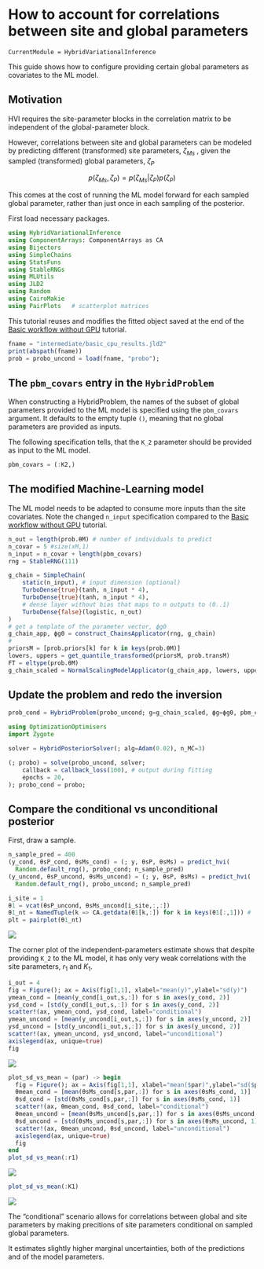 # How to account for correlations between site and global parameters


``` @meta
CurrentModule = HybridVariationalInference  
```

This guide shows how to configure providing certain global parameters as
covariates to the ML model.

## Motivation

HVI requires the site-parameter blocks in the correlation matrix to be
independent of the global-parameter block.

However, correlations between site and global parameters can be modeled
by predicting different (transformed) site parameters,
$\zeta_{Ms}$
, given the sampled
(transformed) global parameters,
$\zeta_P$

$$
p(\zeta_{Ms}, \zeta_P) = p(\zeta_{Ms} | \zeta_P) p(\zeta_P)$$

This comes at the cost of running the ML model forward for each sampled
global parameter, rather than just once in each sampling of the posterior.

First load necessary packages.

``` julia
using HybridVariationalInference
using ComponentArrays: ComponentArrays as CA
using Bijectors
using SimpleChains
using StatsFuns
using StableRNGs
using MLUtils
using JLD2
using Random
using CairoMakie
using PairPlots   # scatterplot matrices
```

This tutorial reuses and modifies the fitted object saved at the end of the
[Basic workflow without GPU](@ref) tutorial.

``` julia
fname = "intermediate/basic_cpu_results.jld2"
print(abspath(fname))
prob = probo_uncond = load(fname, "probo");
```

## The `pbm_covars` entry in the `HybridProblem`

When constructing a HybridProblem, the names of the subset of global parameters
provided to the ML model is specified using the `pbm_covars` argument.
It defaults to the empty tuple `()`,
meaning that no global parameters are provided as inputs.

The following specification tells, that the `K_2` parameter should be provided
as input to the ML model.

``` julia
pbm_covars = (:K2,)
```

## The modified Machine-Learning model

The ML model needs to be adapted to consume more inputs than the site covariates.
Note the changed `n_input` specification compared to the
[Basic workflow without GPU](@ref) tutorial.

``` julia
n_out = length(prob.θM) # number of individuals to predict 
n_covar = 5 #size(xM,1)
n_input = n_covar + length(pbm_covars)  
rng = StableRNG(111)

g_chain = SimpleChain(
    static(n_input), # input dimension (optional)
    TurboDense{true}(tanh, n_input * 4),
    TurboDense{true}(tanh, n_input * 4),
    # dense layer without bias that maps to n outputs to (0..1)
    TurboDense{false}(logistic, n_out)
)
# get a template of the parameter vector, ϕg0
g_chain_app, ϕg0 = construct_ChainsApplicator(rng, g_chain)
#
priorsM = [prob.priors[k] for k in keys(prob.θM)]
lowers, uppers = get_quantile_transformed(priorsM, prob.transM)
FT = eltype(prob.θM)
g_chain_scaled = NormalScalingModelApplicator(g_chain_app, lowers, uppers, FT)
```

## Update the problem and redo the inversion

``` julia
prob_cond = HybridProblem(probo_uncond; g=g_chain_scaled, ϕg=ϕg0, pbm_covars)
```

``` julia
using OptimizationOptimisers
import Zygote

solver = HybridPosteriorSolver(; alg=Adam(0.02), n_MC=3)

(; probo) = solve(probo_uncond, solver; 
    callback = callback_loss(100), # output during fitting
    epochs = 20,
); probo_cond = probo;
```

## Compare the conditional vs unconditional posterior

First, draw a sample.

``` julia
n_sample_pred = 400
(y_cond, θsP_cond, θsMs_cond) = (; y, θsP, θsMs) = predict_hvi(
  Random.default_rng(), probo_cond; n_sample_pred)
(y_uncond, θsP_uncond, θsMs_uncond) = (; y, θsP, θsMs) = predict_hvi(
  Random.default_rng(), probo_uncond; n_sample_pred)
```

``` julia
i_site = 1
θ1 = vcat(θsP_uncond, θsMs_uncond[i_site,:,:])
θ1_nt = NamedTuple(k => CA.getdata(θ1[k,:]) for k in keys(θ1[:,1])) # 
plt = pairplot(θ1_nt)
```

![](corr_site_global_files/figure-commonmark/cell-9-output-1.png)

The corner plot of the independent-parameters estimate shows
that despite providing `K_2` to the ML model,
it has only very weak correlations with the site parameters, $r_1$ and $K_1$.

``` julia
i_out = 4
fig = Figure(); ax = Axis(fig[1,1], xlabel="mean(y)",ylabel="sd(y)")
ymean_cond = [mean(y_cond[i_out,s,:]) for s in axes(y_cond, 2)]
ysd_cond = [std(y_cond[i_out,s,:]) for s in axes(y_cond, 2)]
scatter!(ax, ymean_cond, ysd_cond, label="conditional") 
ymean_uncond = [mean(y_uncond[i_out,s,:]) for s in axes(y_uncond, 2)]
ysd_uncond = [std(y_uncond[i_out,s,:]) for s in axes(y_uncond, 2)]
scatter!(ax, ymean_uncond, ysd_uncond, label="unconditional") 
axislegend(ax, unique=true)
fig
```

![](corr_site_global_files/figure-commonmark/cell-10-output-1.png)

``` julia
plot_sd_vs_mean = (par) -> begin
  fig = Figure(); ax = Axis(fig[1,1], xlabel="mean($par)",ylabel="sd($par)")
  θmean_cond = [mean(θsMs_cond[s,par,:]) for s in axes(θsMs_cond, 1)]
  θsd_cond = [std(θsMs_cond[s,par,:]) for s in axes(θsMs_cond, 1)]
  scatter!(ax, θmean_cond, θsd_cond, label="conditional") 
  θmean_uncond = [mean(θsMs_uncond[s,par,:]) for s in axes(θsMs_uncond, 1)]
  θsd_uncond = [std(θsMs_uncond[s,par,:]) for s in axes(θsMs_uncond, 1)]
  scatter!(ax, θmean_uncond, θsd_uncond, label="unconditional") 
  axislegend(ax, unique=true)
  fig
end
plot_sd_vs_mean(:r1)
```

![](corr_site_global_files/figure-commonmark/cell-11-output-1.png)

``` julia
plot_sd_vs_mean(:K1)
```

![](corr_site_global_files/figure-commonmark/cell-12-output-1.png)

The “conditional” scenario allows for correlations between global and site parameters
by making precitions of site parameters conditional on sampled global parameters.

It estimates slightly higher marginal uncertainties, both of the predictions
and of the model parameters.
